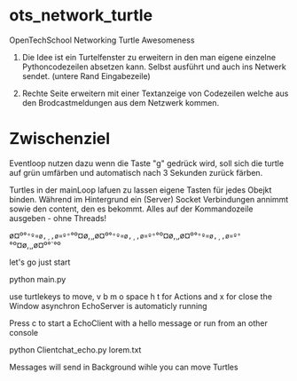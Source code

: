 ots_network_turtle
==================

OpenTechSchool Networking Turtle Awesomeness

1. Die Idee ist ein Turtelfenster zu erweitern in den man eigene einzelne 
Pythoncodezeilen absetzen kann. Selbst ausführt und auch ins Netwerk sendet. 
(untere Rand Eingabezeile)

2. Rechte Seite erweitern mit einer Textanzeige von Codezeilen welche aus den 
Brodcastmeldungen aus dem Netzwerk kommen.


Zwischenziel
============

Eventloop nutzen dazu wenn die Taste "g" gedrück wird, soll sich die turtle 
auf grün umfärben und automatisch nach 3 Sekunden zurück färben.

Turtles in der mainLoop lafuen zu lassen eigene Tasten für jedes Obejkt binden.
Während im Hintergrund ein (Server) Socket Verbindungen annimmt 
sowie den content, den es bekommt.
Alles auf der Kommandozeile ausgeben - ohne Threads!


ø¤º°`°º¤ø,¸,ø¤º°`°º¤ø,¸,ø¤º°`°º¤ø,¸,ø¤º°`°º¤ø,¸,ø¤º°`°º¤ø,¸,ø¤º°`°º¤ø,¸,ø¤º°`°º

let's go 
just start 

python main.py

use turtlekeys to move, v b m o space h t for Actions and x for close the Window
asynchron EchoServer is automaticly running

Press c to start a EchoClient with a hello message 
or run from an other console

python Clientchat_echo.py lorem.txt

Messages will send in Background wihle you can move Turtles

